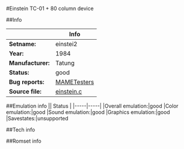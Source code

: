 #Einstein TC-01 + 80 column device

##Info

||Info|
|-----|-----|
|**Setname:**|einstei2
|**Year:**|1984
|**Manufacturer:**|Tatung
|**Status:**|good
|**Bug reports:**|[MAMETesters](http://mametesters.org/view_all_set.php?type=1&temporary=y&search=einstein.c)
|**Source file:**|[einstein.c](https://github.com/mamedev/mame/blob/master/src/mess/drivers/einstein.c)

##Emulation info
|| Status |
|-----|-----|
|Overall emulation:|good
|Color emulation:|good
|Sound emulation:|good
|Graphics emulation:|good
|Savestates:|unsupported

##Tech info

##Romset info

<!--- START OF EDITED COMMENT DO NOT TOUCH TEXT ABOVE-->
